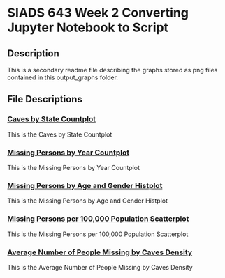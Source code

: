 # **SIADS 643 Week 2 Converting Jupyter Notebook to Script**
## Description
This is a secondary readme file describing the graphs stored as png files contained in this output_graphs folder.

## File Descriptions
### [Caves by State Countplot](caves_by_state_countplot.png)
This is the Caves by State Countplot

### [Missing Persons by Year Countplot](missing_persons_by_year_countplot.png)
This is the Missing Persons by Year Countplot

### [Missing Persons by Age and Gender Histplot](missing_persons_by_age_and_gender_histplot.png)
This is the Missing Persons by Age and Gender Histplot

### [Missing Persons per 100,000 Population Scatterplot](missing_persons_per_pop_scatterplot.png)
This is the Missing Persons per 100,000 Population Scatterplot

### [Average Number of People Missing by Caves Density](avg_missing_by_density_barplot.png)
This is the Average Number of People Missing by Caves Density
